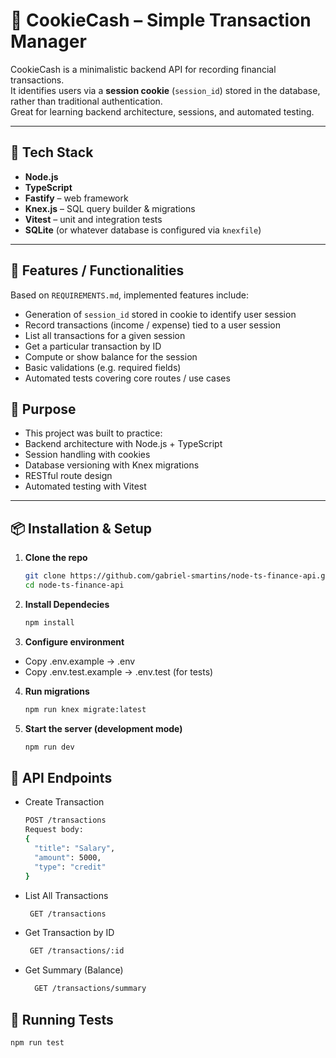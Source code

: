 # 🍪 CookieCash – Simple Transaction Manager

CookieCash is a minimalistic backend API for recording financial transactions.  
It identifies users via a **session cookie** (`session_id`) stored in the database, rather than traditional authentication.  
Great for learning backend architecture, sessions, and automated testing.

---

## 🚀 Tech Stack

- **Node.js**  
- **TypeScript**  
- **Fastify** – web framework  
- **Knex.js** – SQL query builder & migrations  
- **Vitest** – unit and integration tests  
- **SQLite** (or whatever database is configured via `knexfile`)  

---

## 🧩 Features / Functionalities

Based on `REQUIREMENTS.md`, implemented features include:

- Generation of `session_id` stored in cookie to identify user session  
- Record transactions (income / expense) tied to a user session  
- List all transactions for a given session  
- Get a particular transaction by ID  
- Compute or show balance for the session  
- Basic validations (e.g. required fields)  
- Automated tests covering core routes / use cases

## 🎯 Purpose

- This project was built to practice:
- Backend architecture with Node.js + TypeScript
- Session handling with cookies
- Database versioning with Knex migrations
- RESTful route design
- Automated testing with Vitest  

---

## 📦 Installation & Setup

1. **Clone the repo**  
   ```bash
   git clone https://github.com/gabriel-smartins/node-ts-finance-api.git
   cd node-ts-finance-api

2. **Install Dependecies**
   ```bash
   npm install

3. **Configure environment**
  - Copy .env.example → .env
  - Copy .env.test.example → .env.test (for tests)

4. **Run migrations**
   ```bash
   npm run knex migrate:latest

5. **Start the server (development mode)**
   ```bash
   npm run dev

## 📘 API Endpoints
- Create Transaction
  ```bash
  POST /transactions
  Request body:
  {
    "title": "Salary",
    "amount": 5000,
    "type": "credit"
  }

- List All Transactions
  ```bash
   GET /transactions

- Get Transaction by ID
  ```bash
   GET /transactions/:id
  
- Get Summary (Balance)
  ```bash
    GET /transactions/summary

## 🧪 Running Tests
   ```bash
   npm run test




